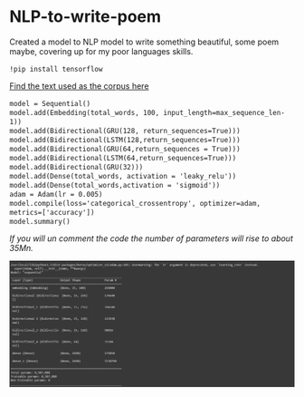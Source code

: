 # NLP-to-write-poem
Created a model to NLP model to write something beautiful, some poem maybe, covering up for my poor languages skills.  

```
!pip install tensorflow
```

[Find the text used as the corpus here](https://drive.google.com/uc?id=15UqmiIm0xwh9mt0IYq2z3jHaauxQSTQT)

```
model = Sequential()
model.add(Embedding(total_words, 100, input_length=max_sequence_len-1))
model.add(Bidirectional(GRU(128, return_sequences=True)))
model.add(Bidirectional(LSTM(128,return_sequences=True)))
model.add(Bidirectional(GRU(64,return_sequences = True)))
model.add(Bidirectional(LSTM(64,return_sequences=True)))
model.add(Bidirectional(GRU(32)))
model.add(Dense(total_words, activation = 'leaky_relu'))
model.add(Dense(total_words,activation = 'sigmoid'))
adam = Adam(lr = 0.005)
model.compile(loss='categorical_crossentropy', optimizer=adam, metrics=['accuracy'])
model.summary()
```

*If you will un comment the code the number of parameters will rise to about 35Mn.*

![model image](https://github.com/sanidhaya/NLP-to-write-poem/blob/main/Capture1.PNG)
